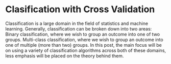 # Clasification with Cross Validation 
Classification is a large domain in the field of statistics and machine learning. Generally, classification can be broken down into two areas:  Binary classification, where we wish to group an outcome into one of two groups.  Multi-class classification, where we wish to group an outcome into one of multiple (more than two) groups.  In this post, the main focus will be on using a variety of classification algorithms across both of these domains, less emphasis will be placed on the theory behind them.
